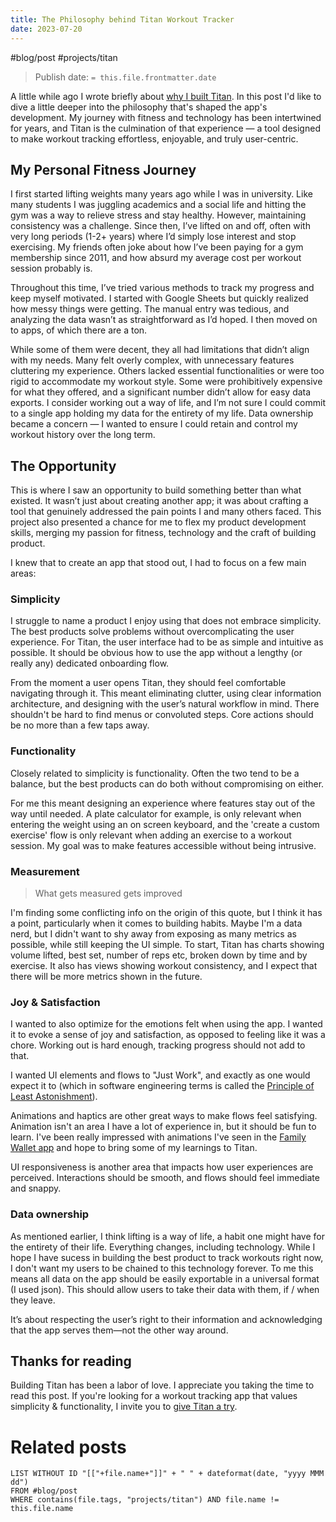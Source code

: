 ```yaml
---
title: The Philosophy behind Titan Workout Tracker
date: 2023-07-20
---
```

#blog/post #projects/titan

> Publish date: `= this.file.frontmatter.date`

A little while ago I wrote briefly about [why I built Titan](./introducing-titan). In this post I'd like to dive a little deeper into the philosophy that's shaped the app's development. My journey with fitness and technology has been intertwined for years, and Titan is the culmination of that experience — a tool designed to make workout tracking effortless, enjoyable, and truly user-centric.
## My Personal Fitness Journey
I first started lifting weights many years ago while I was in university. Like many students I was juggling academics and a social life and hitting the gym was a way to relieve stress and stay healthy. However, maintaining consistency was a challenge. Since then, I’ve lifted on and off, often with very long periods (1-2+ years) where I’d simply lose interest and stop exercising. My friends often joke about how I’ve been paying for a gym membership since 2011, and how absurd my average cost per workout session probably is.

Throughout this time, I’ve tried various methods to track my progress and keep myself motivated. I started with Google Sheets but quickly realized how messy things were getting. The manual entry was tedious, and analyzing the data wasn’t as straightforward as I’d hoped. I then moved on to apps, of which there are a ton.

While some of them were decent, they all had limitations that didn’t align with my needs. Many felt overly complex, with unnecessary features cluttering my experience. Others lacked essential functionalities or were too rigid to accommodate my workout style. Some were prohibitively expensive for what they offered, and a significant number didn’t allow for easy data exports. I consider working out a way of life, and I’m not sure I could commit to a single app holding my data for the entirety of my life. Data ownership became a concern — I wanted to ensure I could retain and control my workout history over the long term.
## The Opportunity
This is where I saw an opportunity to build something better than what existed. It wasn’t just about creating another app; it was about crafting a tool that genuinely addressed the pain points I and many others faced. This project also presented a chance for me to flex my product development skills, merging my passion for fitness, technology and the craft of building product.
 
I knew that to create an app that stood out, I had to focus on a few main areas:

### Simplicity
I struggle to name a product I enjoy using that does not embrace simplicity. The best products solve problems without overcomplicating the user experience. For Titan, the user interface had to be as simple and intuitive as possible. It should be obvious how to use the app without a lengthy (or really any) dedicated onboarding flow.

From the moment a user opens Titan, they should feel comfortable navigating through it. This meant eliminating clutter, using clear information architecture, and designing with the user’s natural workflow in mind. There shouldn't be hard to find menus or convoluted steps. Core actions should be no more than a few taps away.

### Functionality
Closely related to simplicity is functionality. Often the two tend to be a balance, but the best products can do both without compromising on either. 

For me this meant designing an experience where features stay out of the way until needed. A plate calculator for example, is only relevant when entering the weight using an on screen keyboard, and the 'create a custom exercise' flow is only relevant when adding an exercise to a workout session. My goal was to make features accessible without being intrusive.

### Measurement
> What gets measured gets improved

I'm finding some conflicting info on the origin of this quote, but I think it has a point, particularly when it comes to building habits. Maybe I'm a data nerd, but I didn't want to shy away from exposing as many metrics as possible, while still keeping the UI simple. To start, Titan has charts showing volume lifted, best set, number of reps etc, broken down by time and by exercise. It also has views showing workout consistency, and I expect that there will be more metrics shown in the future.

### Joy & Satisfaction
I wanted to also optimize for the emotions felt when using the app. I wanted it to evoke a sense of joy and satisfaction, as opposed to feeling like it was a chore. Working out is hard enough, tracking progress should not add to that. 

I wanted UI elements and flows to "Just Work", and exactly as one would expect it to (which in software engineering terms is called the [Principle of Least Astonishment](https://en.wikipedia.org/wiki/Principle_of_least_astonishment)).

Animations and haptics are other great ways to make flows feel satisfying. Animation isn't an area I have a lot of experience in, but it should be fun to learn. I've been really impressed with animations I've seen in the [Family Wallet app](https://benji.org/family-values) and hope to bring some of my learnings to Titan.

UI responsiveness is another area that impacts how user experiences are perceived. Interactions should be smooth, and flows should feel immediate and snappy. 

### Data ownership
As mentioned earlier, I think lifting is a way of life, a habit one might have for the entirety of their life. Everything changes, including technology. While I hope I have sucess in building the best product to track workouts right now, I don't want my users to be chained to this technology forever. To me this means all data on the app should be easily exportable in a universal format (I used json). This should allow users to take their data with them, if / when they leave. 

It’s about respecting the user’s right to their information and acknowledging that the app serves them—not the other way around.

## Thanks for reading
Building Titan has been a labor of love. I appreciate you taking the time to read this post. If you're looking for a workout tracking app that values simplicity & functionality, I invite you to [give Titan a try](/).

# Related posts
```dataview
LIST WITHOUT ID "[["+file.name+"]]" + " " + dateformat(date, "yyyy MMM dd")
FROM #blog/post
WHERE contains(file.tags, "projects/titan") AND file.name != this.file.name
```
